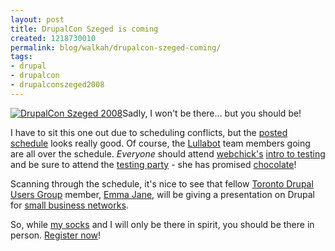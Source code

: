 ```yaml
---
layout: post
title: DrupalCon Szeged is coming
created: 1218730010
permalink: blog/walkah/drupalcon-szeged-coming/
tags:
- drupal
- drupalcon
- drupalconszeged2008
---
```

<p><a href="http://szeged2008.drupalcon.org/"><img src="http://walkah.net/sites/walkah.net/files/FCS8_030_Dcon_static_180x150_0.jpg" alt="DrupalCon Szeged 2008" /></a>Sadly, I won't be there... but you should be!</p>
<p>I have to sit this one out due to scheduling conflicts, but the <a href="http://szeged2008.drupalcon.org/program/schedule">posted schedule</a> looks really good. Of course, the <a href="http://www.lullabot.com/">Lullabot</a> team members going are all over the schedule. <em>Everyone</em> should attend <a href="http://webchick.net/">webchick's</a> <a href="http://szeged2008.drupalcon.org/program/sessions/testing-part-1-intro-testing">intro to testing</a> and be sure to attend the <a href="http://szeged2008.drupalcon.org/program/sessions/testing-part-2-awesome-testing-party">testing party</a> - she has promised <a href="http://webchick.net/awesome-testing-party">chocolate</a>!</p>
<p>Scanning through the schedule, it's nice to see that fellow <a href="http://groups.drupal.org/toronto">Toronto Drupal Users Group</a> member, <a href="http://emmajane.net/">Emma Jane</a>, will be giving a presentation on Drupal for <a href="http://szeged2008.drupalcon.org/program/sessions/open-small-business">small business networks</a>.</p>
<p>So, while <a href="http://www.flickr.com/photos/barrypretsell/1413417675/">my socks</a> and I will only be there in spirit, you should be there in person. <a href="http://szeged2008.drupalcon.org/register">Register now</a>!</p>
